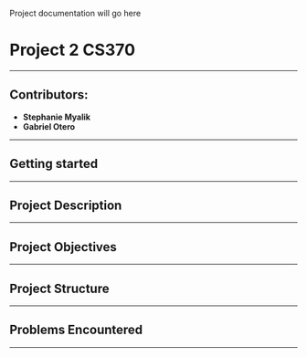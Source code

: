 Project documentation will go here
# Project 2 CS370
---
## Contributors: 
- **Stephanie Myalik**
- **Gabriel Otero**
---
## Getting started

---
## Project Description

---
## Project Objectives

---
## Project Structure 

---
## Problems Encountered

---

